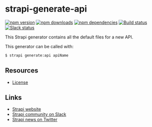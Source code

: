 # strapi-generate-api

[![npm version](https://img.shields.io/npm/v/strapi-generate-api.svg)](https://www.npmjs.org/package/strapi-generate-api)
[![npm downloads](https://img.shields.io/npm/dm/strapi-generate-api.svg)](https://www.npmjs.org/package/strapi-generate-api)
[![npm dependencies](https://david-dm.org/strapi/strapi-generate-api.svg)](https://david-dm.org/strapi/strapi-generate-api)
[![Build status](https://travis-ci.org/strapi/strapi-generate-api.svg?branch=master)](https://travis-ci.org/strapi/strapi-generate-api)
[![Slack status](https://slack.strapi.io/badge.svg)](https://slack.strapi.io)

This Strapi generator contains all the default files for a new API.

This generator can be called with:

```bash
$ strapi generate:api apiName
```

## Resources

- [License](LICENSE)

## Links

- [Strapi website](https://strapi.akemona.com/)
- [Strapi community on Slack](https://slack.strapi.io)
- [Strapi news on Twitter](https://twitter.com/strapijs)
